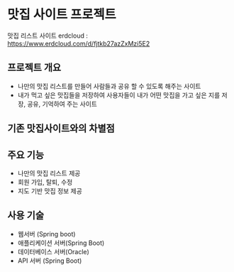 # 맛집 사이트 프로젝트
맛집 리스트 사이트 
erdcloud : https://www.erdcloud.com/d/fjtkb27azZxMzi5E2

## 프로젝트 개요
- 나만의 맛집 리스트를 만들어 사람들과 공유 할 수 있도록 해주는 사이트
- 내가 먹고 싶은 맛집들을 저장하여 사용자들이 내가 어떤 맛집을 가고 싶은 지를 저장, 공유, 기억하여 주는 사이트

## 기존 맛집사이트와의 차별점

## 주요 기능
- 나만의 맛집 리스트 제공
- 회원 가입, 탈퇴, 수정
- 지도 기반 맛집 정보 제공

## 사용 기술
- 웹서버 (Spring boot)
- 애플리케이션 서버(Spring Boot)
- 데이터베이스 서버(Oracle)
- API 서버 (Spring Boot)
